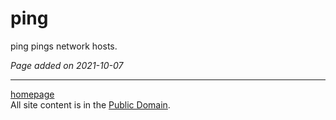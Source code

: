 # ping
ping pings network hosts.

*Page added on 2021-10-07*

---

[homepage](../index.html)\
All site content is in the [Public Domain](http://unlicense.org/).
